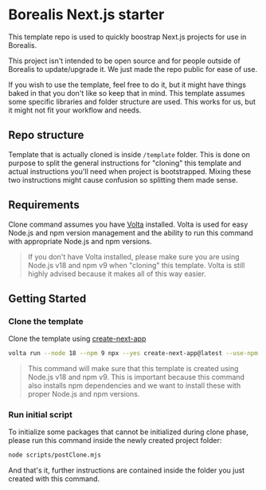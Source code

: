 # Borealis Next.js starter

This template repo is used to quickly boostrap Next.js projects for use in Borealis.

This project isn't intended to be open source and for people outside of Borealis to update/upgrade it. We just made the repo public for ease of use.

If you wish to use the template, feel free to do it, but it might have things baked in that you don't like so keep that in mind. This template assumes some specific libraries and folder structure are used. This works for us, but it might not fit your workflow and needs.

## Repo structure

Template that is actually cloned is inside `/template` folder. This is done on purpose to split the general instructions for "cloning" this template and actual instructions you'll need when project is bootstrapped. Mixing these two instructions might cause confusion so splitting them made sense.

## Requirements

Clone command assumes you have [Volta](https://volta.sh/) installed. Volta is used for easy Node.js and npm version management and the ability to run this command with appropriate Node.js and npm versions.

> If you don't have Volta installed, please make sure you are using Node.js v18 and npm v9 when "cloning" this template. Volta is still highly advised because it makes all of this way easier.

## Getting Started

### Clone the template

Clone the template using [create-next-app](https://www.npmjs.com/package/create-next-app)

```bash
volta run --node 18 --npm 9 npx --yes create-next-app@latest --use-npm --example https://github.com/borealis-agency/next-starter/tree/main/template
```

> This command will make sure that this template is created using Node.js v18 and npm v9. This is important because this command also installs npm dependencies and we want to install these with proper Node.js and npm versions.

### Run initial script

To initialize some packages that cannot be initialized during clone phase, please run this command inside the newly created project folder:

```bash
node scripts/postClone.mjs
```

And that's it, further instructions are contained inside the folder you just created with this command.
